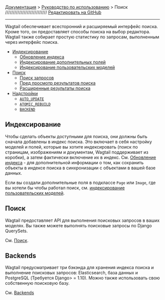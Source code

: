 [Документация](http://docs.wagtail.io/en/v1.13.1/index.html) > [Руководство по использованию](http://docs.wagtail.io/en/v1.13.1/topics/index.html) > Поиск /////////////////////////// [Редактировать на GitHub](https://github.com/wagtail/wagtail/blob/b0be9edf510ce414c4050195817094b9261bc945/docs/topics/permissions.rst)
___
Wagtail обеспечивает всесторонний и расширяемый интерфейс поиска. Кроме того, он предоставляет способы поиска на выбор редактора. Wagtail также собирает простую статистику по запросам, выполненным через интерфейс поиска.

  - [Индексирование](http://docs.wagtail.io/en/v1.13.1/topics/search/indexing.html)
	  - [Обновление индекса](http://docs.wagtail.io/en/v1.13.1/topics/search/indexing.html#updating-the-index)
	  - [Индексирование дополнительных полей](http://docs.wagtail.io/en/v1.13.1/topics/search/indexing.html#indexing-extra-fields)
	  - [Индексирование пользовательских моделей](http://docs.wagtail.io/en/v1.13.1/topics/search/indexing.html#indexing-custom-models)
  - [Поиск](http://docs.wagtail.io/en/v1.13.1/topics/search/searching.html)
	  - [Поиск запросов](http://docs.wagtail.io/en/v1.13.1/topics/search/searching.html#searching-querysets)
	  - [Пред просмотр результатов поиска](http://docs.wagtail.io/en/v1.13.1/topics/search/searching.html#an-example-page-search-view)
	  - [Расширенные результаты поиска](http://docs.wagtail.io/en/v1.13.1/topics/search/searching.html#promoted-search-results)
  - [Надстройки](http://docs.wagtail.io/en/v1.13.1/topics/search/backends.html)
	  - [`AUTO_UPDATE`](http://docs.wagtail.io/en/v1.13.1/topics/search/backends.html#auto-update)
	  - [`ATOMIC_REBUILD`](http://docs.wagtail.io/en/v1.13.1/topics/search/backends.html#atomic-rebuild)
	  - [`BACKEND`](http://docs.wagtail.io/en/v1.13.1/topics/search/backends.html#backend)

**Индексирование**
--------------
Чтобы сделать объекты доступными для поиска, они должны быть сначала добавлены в индекс поиска. Это включает в себя настройку моделей и полей, которые вы хотите индексировать (поиск по страницам, изображениям и документам, Wagtail поддерживает из коробки), а затем фактически включение их в индекс. См. [Обновление индекса](http://docs.wagtail.io/en/v1.13.1/topics/search/indexing.html#wagtailsearch-indexing-update) - для дополнительной информации о том, как сохранить объекты в индексе поиска в синхронизации с объектами в вашей базе данных.

Если вы создали дополнительные поля в подклассе `Page` или `Image`, где вы хотели бы чтобы работал поиск, см. [индексирование пользовательских моделей](http://docs.wagtail.io/en/v1.13.1/topics/search/indexing.html#wagtailsearch-indexing-models).

**Поиск**
-----
Wagtail предоставляет API для выполнения поисковых запросов в ваших моделях. Вы также можете выполнять поисковые запросы по Django QuerySets.

См. [Поиск](http://docs.wagtail.io/en/v1.13.1/topics/search/searching.html#wagtailsearch-searching).

**Backends**
--------
Wagtail предусматривает три бэкэнда для хранения индекса поиска и выполнение поисковых запросов: Elasticsearch, база данных и PostgreSQL (Требуется Django> = 1.10). Можно также использовать свою собственную поисковую базу.

См. [Backends](http://docs.wagtail.io/en/v1.13.1/topics/search/backends.html#wagtailsearch-backends)
